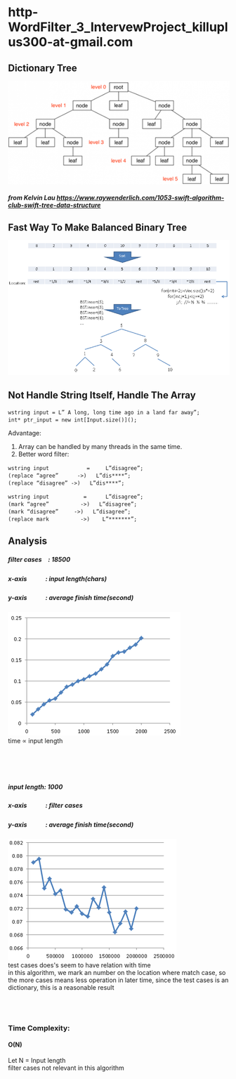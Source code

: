 # http-WordFilter_3_IntervewProject_killuplus300-at-gmail.com



Dictionary Tree
--
![](https://github.com/DD898989/Pictures/blob/master/1107%202333.PNG)<br/>
##### from Kelvin Lau   https://www.raywenderlich.com/1053-swift-algorithm-club-swift-tree-data-structure

Fast Way To Make Balanced Binary Tree
--
![](https://github.com/DD898989/Pictures/blob/master/1107%20003.PNG)<br/>


Not Handle String Itself, Handle The Array
--
`wstring input = L” A long, long time ago in a land far away”;`<br/>
`int* ptr_input = new int[Input.size()]();`<br/>

Advantage:<br/>
1. Array can be handled by many threads in the same time.<br/>
2. Better word filter:<br/>

`wstring input            =     L”disagree”;` <br/>
`(replace “agree”      ->)   L”dis****”;`<br/>
`(replace “disagree” ->)   L”dis****”;`<br/>

`wstring input           =      L”disagree”;` <br/>
`(mark “agree”          ->)   L”disagree”;`<br/>
`(mark “disagree”     ->)   L”disagree”;`<br/>
`(replace mark          ->)    L”*******”;`<br/>






Analysis
--
##### filter cases　: 18500
##### x-axis　　　: input length(chars)
##### y-axis　　　: average finish time(second)
![](https://github.com/DD898989/Pictures/blob/master/1107%20001.PNG)<br/>
time ∝ input length<br/>
<br/>
<br/>
<br/>
<br/>
##### input length: 1000
##### x-axis　　　: filter cases
##### y-axis　　　: average finish time(second)
![](https://github.com/DD898989/Pictures/blob/master/1107%20002.PNG)<br/>
test cases does's seem to have relation with time<br/>
in this algorithm, we mark an number on the location where match case, 
so the more cases means less operation in later time,
since the test cases is an dictionary, this is a reasonable result<br/>
<br/>
<br/>
<br/>
### Time Complexity:
#### O(N)
Let N = Input length<br/>
filter cases not relevant in this algorithm<br/>
